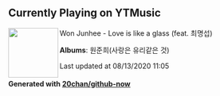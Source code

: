 ## Currently Playing on YTMusic

[<img align="left" width="100" src="https://lh3.googleusercontent.com/JXxfsENmIPPfWsNigLbKUbTysVH3TRNaL4byHY0h5XJV_su3f2FmN-PuTelmWvX9cLUuNuBajgxr7Xf8">](https://music.youtube.com/channel/UCrKDRPLLKgU-GEtBBtIDRtA)

Won Junhee - Love is like a glass (feat. 최명섭)

**Albums**: 원준희(사랑은 유리같은 것)

Last updated at 08/13/2020 11:05

#### Generated with [20chan/github-now](https://github.com/20chan/github-now)


<!--
**20chan/20chan** is a ✨ _special_ ✨ repository because its `README.md` (this file) appears on your GitHub profile.

Here are some ideas to get you started:

- 🔭 I’m currently working on ...
- 🌱 I’m currently learning ...
- 👯 I’m looking to collaborate on ...
- 🤔 I’m looking for help with ...
- 💬 Ask me about ...
- 📫 How to reach me: ...
- 😄 Pronouns: ...
- ⚡ Fun fact: ...
-->
